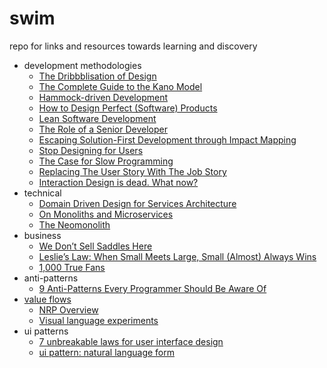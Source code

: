 # swim
repo for links and resources towards learning and discovery

- development methodologies
  - [The Dribbblisation of Design](https://medium.com/intercom-inside/the-dribbblisation-of-design-406422ccb026)
  - [The Complete Guide to the Kano Model](https://foldingburritos.com/kano-model/)
  - [Hammock-driven Development](https://github.com/matthiasn/talk-transcripts/blob/master/Hickey_Rich/HammockDrivenDev.md)
  - [How to Design Perfect (Software) Products](http://hintjens.com/blog:19)
  - [Lean Software Development](https://en.wikipedia.org/wiki/Lean_software_development)
  - [The Role of a Senior Developer](http://mattbriggs.net/blog/2015/06/01/the-role-of-a-senior-developer/)
  - [Escaping Solution-First Development through Impact Mapping](https://medium.com/kevin-on-code/escaping-solution-first-development-through-impact-mapping-663b2c6d0ea8)
  - [Stop Designing for Users](https://www.thoughtworks.com/insights/blog/stop-designing-users)
  - [The Case for Slow Programming](https://ventrellathing.wordpress.com/2013/06/18/the-case-for-slow-programming/)
  - [Replacing The User Story With The Job Story](https://jtbd.info/replacing-the-user-story-with-the-job-story-af7cdee10c27)
  - [Interaction Design is dead. What now?](https://blog.prototypr.io/interaction-design-is-dead-what-now-db09d77cadae)
- technical
  - [Domain Driven Design for Services Architecture](https://www.thoughtworks.com/insights/blog/domain-driven-design-services-architecture)
  - [On Monoliths and Microservices](https://dev.otto.de/2015/09/30/on-monoliths-and-microservices/)
  - [The Neomonolith](https://inconshreveable.com/10-07-2015/the-neomonolith/)
- business
  - [We Don’t Sell Saddles Here](https://medium.com/@stewart/we-dont-sell-saddles-here-4c59524d650d)
  - [Leslie’s Law: When Small Meets Large, Small (Almost) Always Wins](http://firstround.com/review/leslies-law-when-small-meets-large-small-almost-always-wins/)
  - [1,000 True Fans](http://kk.org/thetechnium/1000-true-fans/)
- anti-patterns
  - [9 Anti-Patterns Every Programmer Should Be Aware Of](http://sahandsaba.com/nine-anti-patterns-every-programmer-should-be-aware-of-with-examples.html)
- [value flows](http://valueflo.ws)
  - [NRP Overview](https://speakerdeck.com/mikorizal/1-nrp-overview)
  - [Visual language experiments](https://docs.google.com/presentation/d/1N81Q0uDjA7OMEZTLNig6O-MLuWHgb5TL0IxPZ2U8qDU)
- ui patterns
  - [7 unbreakable laws for user interface design](https://99designs.com/blog/tips/7-unbreakable-laws-of-user-interface-design/)
  - [ui pattern: natural language form](https://www.jroehm.com/2014/01/ui-pattern-natural-language-form/)
